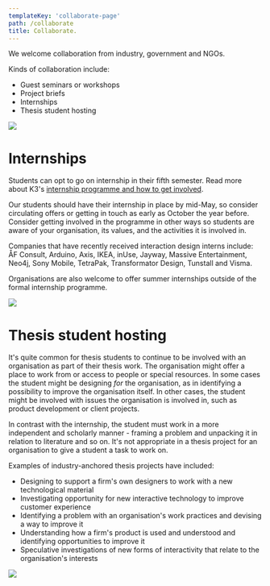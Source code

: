 ```yaml
---
templateKey: 'collaborate-page'
path: /collaborate
title: Collaborate.
---
```


We welcome collaboration from industry, government and NGOs.

Kinds of collaboration include:

- Guest seminars or workshops
- Project briefs
- Internships
- Thesis student hosting

![](/images/collab-1.jpg)

# Internships

Students can opt to go on internship in their fifth semester. Read more about K3's [internship programme and how to get involved](https://www.mah.se/fakulteter-och-omraden/Kultur-och-samhalle/Institutioner/Konst-kultur-och-kommunikation-K3/Partnerskap-och-samarbete/For-foretag-och-organisationer-/).

Our students should have their internship in place by mid-May, so consider circulating offers or getting in touch as early as October the year before. Consider getting involved in the programme in other ways so students are aware of your organisation, its values, and the activities it is involved in.

Companies that have recently received interaction design interns include: ÅF Consult, Arduino, Axis, IKEA, inUse, Jayway, Massive Entertainment, Neo4j, Sony Mobile, TetraPak, Transformator Design, Tunstall and Visma.

Organisations are also welcome to offer summer internships outside of the formal internship programme.

![](/images/collab-2.jpg)

# Thesis student hosting

It's quite common for thesis students to continue to be involved with an organisation as part of their thesis work. The organisation might offer a place to work from or access to people or special resources. In some cases the student might be designing _for_ the organisation, as in identifying a possibility to improve the organisation itself. In other cases, the student might be involved with issues the organisation is involved in, such as product development or client projects.

In contrast with the internship, the student must work in a more independent and scholarly manner - framing a problem and unpacking it in relation to literature and so on. It's not appropriate in a thesis project for an organisation to give a student a task to work on.

Examples of industry-anchored thesis projects have included:

- Designing to support a firm's own designers to work with a new technological material
- Investigating opportunity for new interactive technology to improve customer experience
- Identifying a problem with an organisation's work practices and devising a way to improve it
- Understanding how a firm's product is used and understood and identifying opportunities to improve it
- Speculative investigations of new forms of interactivity that relate to the organisation's interests

![](/images/collab-3.jpg)
